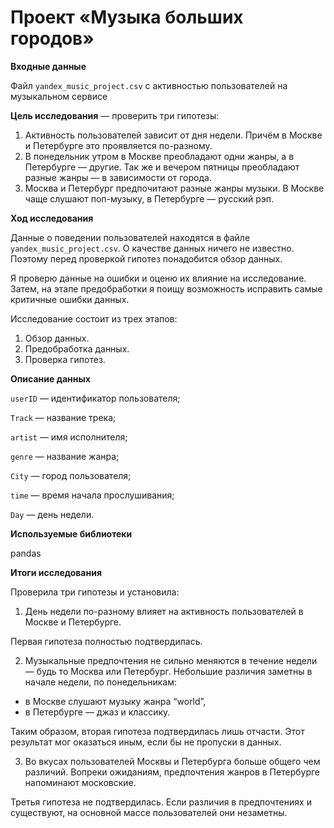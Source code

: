 # Проект «Музыка больших городов»

**Входные данные**

Файл `yandex_music_project.csv` с активностью пользователей на музыкальном сервисе

**Цель исследования** — проверить три гипотезы:

1. Активность пользователей зависит от дня недели. Причём в Москве и Петербурге это проявляется по-разному.
2. В понедельник утром в Москве преобладают одни жанры, а в Петербурге — другие. Так же и вечером пятницы преобладают разные жанры — в зависимости от города.
3. Москва и Петербург предпочитают разные жанры музыки. В Москве чаще слушают поп-музыку, в Петербурге — русский рэп.

**Ход исследования**

Данные о поведении пользователей находятся в файле `yandex_music_project.csv`. О качестве данных ничего не известно. Поэтому перед проверкой гипотез понадобится обзор данных.

Я проверю данные на ошибки и оценю их влияние на исследование. Затем, на этапе предобработки я поищу возможность исправить самые критичные ошибки данных.

Исследование состоит из трех этапов:

1. Обзор данных.
2. Предобработка данных.
3. Проверка гипотез.

**Описание данных**

`userID` — идентификатор пользователя;

`Track` — название трека;

`artist` — имя исполнителя;

`genre` — название жанра;

`City` — город пользователя;

`time` — время начала прослушивания;

`Day` — день недели.

**Используемые библиотеки** 

pandas

**Итоги исследования**

Проверила три гипотезы и установила:

1. День недели по-разному влияет на активность пользователей в Москве и Петербурге.

Первая гипотеза полностью подтвердилась.

2. Музыкальные предпочтения не сильно меняются в течение недели — будь то Москва или Петербург. Небольшие различия заметны в начале недели, по понедельникам:
- в Москве слушают музыку жанра “world”,
- в Петербурге — джаз и классику.

Таким образом, вторая гипотеза подтвердилась лишь отчасти. Этот результат мог оказаться иным, если бы не пропуски в данных.

3. Во вкусах пользователей Москвы и Петербурга больше общего чем различий. Вопреки ожиданиям, предпочтения жанров в Петербурге напоминают московские.

Третья гипотеза не подтвердилась. Если различия в предпочтениях и существуют, на основной массе пользователей они незаметны.
